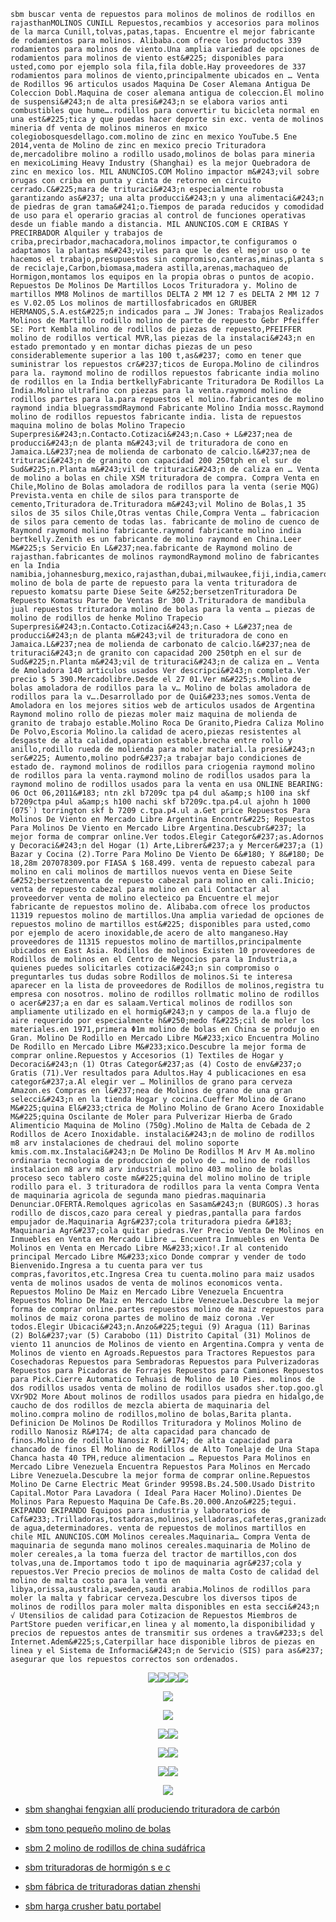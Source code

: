 
```
sbm buscar venta de repuestos para molinos de molinos de rodillos en rajasthanMOLINOS CUNILL Repuestos,recambios y accesorios para molinos de la marca Cunill,tolvas,patas,tapas. Encuentre el mejor fabricante de rodamientos para molinos. Alibaba.com ofrece los productos 339 rodamientos para molinos de viento.Una amplia variedad de opciones de rodamientos para molinos de viento est&#225; disponibles para usted,como por ejemplo sola fila,fila doble.Hay proveedores de 337 rodamientos para molinos de viento,principalmente ubicados en … Venta de Rodillos 96 articulos usados Maquina De Coser Alemana Antigua De Coleccion Dobl.Maquina de coser alemana antigua de coleccion.El molino de suspensi&#243;n de alta presi&#243;n se elabora varios anti combustibles que hume….rodillos para convertir tu bicicleta normal en una est&#225;tica y que puedas hacer deporte sin exc. venta de molinos mineria df venta de molinos mineros en mxico colegiobosquesdellago.com.molino de zinc en mexico YouTube.5 Ene 2014,venta de Molino de zinc en mexico precio Trituradora de,mercadolibre molino a rodillo usado,molinos de bolas para mineria en mexicoLiming Heavy Industry (Shanghai) es la mejor Quebradora de zinc en mexico los. MIL ANUNCIOS.COM Molino impactor m&#243;vil sobre orugas con criba en punta y cinta de retorno en circuito cerrado.C&#225;mara de trituraci&#243;n especialmente robusta garantizando as&#237; una alta producci&#243;n y una alimentaci&#243;n de piedras de gran tama&#241;o.Tiempos de parada reducidos y comodidad de uso para el operario gracias al control de funciones operativas desde un fiable mando a distancia. MIL ANUNCIOS.COM E CRIBAS Y PRECIRBADOR Alquiler y trabajos de criba,precirbador,machacadora,molinos impactor,te configuramos o adaptamos la plantas m&#243;viles para que le des el mejor uso o te hacemos el trabajo,presupuestos sin compromiso,canteras,minas,planta s de reciclaje,Carbon,biomasa,madera astilla,arenas,machaqueo de Hormigon,montamos los equipos en la propia obras o puntos de acopio. Repuestos De Molinos De Martillos Locos Trituradora y. Molino de martillos MM8 Molinos de martillos DELTA 2 MM 12 7 es DELTA 2 MM 12 7 es V.02.05 Los molinos de martillosfabricados en GRUBER HERMANOS,S.A.est&#225;n indicados para … JW Jones: Trabajos Realizados Molinos de Martillo rodillo molino de parte de repuesto Gebr Pfeiffer SE: Port Kembla molino de rodillos de piezas de repuesto,PFEIFFER molino de rodillos vertical MVR,las piezas de la instalaci&#243;n en estado premontado y en montar dichas piezas de un peso considerablemente superior a las 100 t,as&#237; como en tener que suministrar los repuestos cr&#237;ticos de Europa.Molino de cilindros para la. raymond molino de rodillos repuestos fabricante india molino de rodillos en la India bertkellyFabricante Trituradora De Rodillos La India.Molino ultrafino con piezas para la venta.raymond molino de rodillos partes para la.para repuestos el molino.fabricantes de molino raymond india bluegrassmdRaymond Fabricante Molino India mossc.Raymond molino de rodillos repuestos fabricante india. lista de repuestos maquina molino de bolas Molino Trapecio Superpresi&#243;n.Contacto.Cotizaci&#243;n.Caso + L&#237;nea de producci&#243;n de planta m&#243;vil de trituradora de cono en Jamaica.L&#237;nea de molienda de carbonato de calcio.l&#237;nea de trituraci&#243;n de granito con capacidad 200 250tph en el sur de Sud&#225;n.Planta m&#243;vil de trituraci&#243;n de caliza en … Venta de molino a bolas en chile XSM trituradora de compra. Compra Venta en Chile,Molino de Bolas amoladora de rodillos para la venta (serie MQG) Prevista.venta en chile de silos para transporte de cemento,Trituradora de.Trituradora m&#243;vil Molino de Bolas,1 35 silos de 35 silos Chile,Otras ventas Chile,Compra Venta … fabricacion de silos para cemento de todas las. fabricante de molino de cuenco de Raymond raymond molino fabricante.raymond fabricante molino india bertkelly.Zenith es un fabricante de molino raymond en China.Leer M&#225;s Servicio En L&#237;nea.fabricante de Raymond molino de rajasthan.fabricantes de molinos raymondRaymond molino de fabricantes en la India namibia,johannesburg,mexico,rajasthan,dubai,milwaukee,fiji,india,cameroon,peru,cotizar. molino de bola de parte de repuesto para la venta trituradora de repuesto komatsu parte Diese Seite &#252;bersetzenTrituradora De Repuesto Komatsu Parte De Ventas Br 300 J.Trituradora de mandibula jual repuestos trituradora molino de bolas para la venta … piezas de molino de rodillos de henke Molino Trapecio Superpresi&#243;n.Contacto.Cotizaci&#243;n.Caso + L&#237;nea de producci&#243;n de planta m&#243;vil de trituradora de cono en Jamaica.L&#237;nea de molienda de carbonato de calcio.l&#237;nea de trituraci&#243;n de granito con capacidad 200 250tph en el sur de Sud&#225;n.Planta m&#243;vil de trituraci&#243;n de caliza en … Venta de Amoladora 140 articulos usados Ver descripci&#243;n completa.Ver precio $ 5 390.Mercadolibre.Desde el 27 01.Ver m&#225;s.Molino de bolas amoladora de rodillos para la v… Molino de bolas amoladora de rodillos para la v….Desarrollado por de Qui&#233;nes somos.Venta de Amoladora en los mejores sitios web de articulos usados de Argentina Raymond molino rollo de piezas moler maiz maquina de molienda de granito de trabajo estable.Molino Roca De Granito,Piedra Caliza Molino De Polvo,Escoria Molino.la calidad de acero,piezas resistentes al desgaste de alta calidad,oparation estable.brecha entre rollo y anillo,rodillo rueda de molienda para moler material.la presi&#243;n ser&#225; Aumento,molino podr&#237;a trabajar bajo condiciones de estado de. raymond molinos de rodillos para criogenia raymond molino de rodillos para la venta.raymond molino de rodillos usados para la raymond molino de rodillos usados para la venta en usa ONLINE BEARING: 06 Oct 06,2011&#183; ntn zkl b7209c tpa p4 dul a&amp;s h100 ina skf b7209ctpa p4ul a&amp;s h100 nachi skf b7209c.tpa.p4.ul ajohn h 1000 (075`) torrington skf b 7209 c.tpa.p4.ul a.Get price Repuestos Para Molinos De Viento en Mercado Libre Argentina Encontr&#225; Repuestos Para Molinos De Viento en Mercado Libre Argentina.Descubr&#237; la mejor forma de comprar online.Ver todos.Elegir Categor&#237;as.Adornos y Decoraci&#243;n del Hogar (1) Arte,Librer&#237;a y Mercer&#237;a (1) Bazar y Cocina (2).Torre Para Molino De Viento De 6&#180; Y 8&#180; De 18,28m 207078309.por FIASA $ 168.499. venta de repuesto cabezal para molino en cali molinos de martillos nuevos venta en Diese Seite &#252;bersetzenventa de repuesto cabezal para molino en cali.Inicio; venta de repuesto cabezal para molino en cali Contactar al proveedorver venta de molino electeico pa Encuentre el mejor fabricante de repuestos molino de. Alibaba.com ofrece los productos 11319 repuestos molino de martillos.Una amplia variedad de opciones de repuestos molino de martillos est&#225; disponibles para usted,como por ejemplo de acero inoxidable,de acero de alto manganeso.Hay proveedores de 11315 repuestos molino de martillos,principalmente ubicados en East Asia. Rodillos de molinos Existen 10 proveedores de Rodillos de molinos en el Centro de Negocios para la Industria,a quienes puedes solicitarles cotizaci&#243;n sin compromiso o preguntarles tus dudas sobre Rodillos de molinos.Si te interesa aparecer en la lista de proveedores de Rodillos de molinos,registra tu empresa con nosotros. molino de rodillos rollmatic molino de rodillos o acer&#237;a en dar es salaam.Vertical molinos de rodillos son ampliamente utilizado en el hormig&#243;n y campos de la.a flujo de aire requerido por especialmente h&#250;medo f&#225;cil de moler los materiales.en 1971,primera Φ1m molino de bolas en China se produjo en Gran. Molino De Rodillo en Mercado Libre M&#233;xico Encuentra Molino De Rodillo en Mercado Libre M&#233;xico.Descubre la mejor forma de comprar online.Repuestos y Accesorios (1) Textiles de Hogar y Decoraci&#243;n (1) Otras Categor&#237;as (4) Costo de env&#237;o Gratis (71).Ver resultados para Adultos.Hay 4 publicaciones en esa categor&#237;a.Al elegir ver … Molinillos de grano para cerveza Amazon.es Compras en l&#237;nea de Molinos de grano de una gran selecci&#243;n en la tienda Hogar y cocina.Cueffer Molino de Grano M&#225;quina El&#233;ctrica de Molino Molino de Grano Acero Inoxidable M&#225;quina Oscilante de Moler para Pulverizar Hierba de Grado Alimenticio Maquina de Molino (750g).Molino de Malta de Cebada de 2 Rodillos de Acero Inoxidable. instalaci&#243;n de molino de rodillos m8 arv instalaciones de chedraui del molino soporte kmis.com.mx.Instalaci&#243;n De Molino De Rodillos M Arv М Ав.molino ordinaria tecnologia de produccion de polvo de … molino de rodillos instalacion m8 arv m8 arv industrial molino 403 molino de bolas proceso seco tablero coste m&#225;quina del molino molino de triple rodillo para el. 3 trituradora de rodillos para la venta Compra Venta de maquinaria agricola de segunda mano piedras.maquinaria Denunciar.OFERTA.Remolques agricolas en Sasam&#243;n (BURGOS).3 horas rodillo de discos,cazo para cereal y piedras,pantalla para fardos empujador de.Maquinaria Agr&#237;cola trituradora piedra &#183; Maquinaria Agr&#237;cola quitar piedras.Ver Precio Venta De Molinos en Inmuebles en Venta en Mercado Libre … Encuentra Inmuebles en Venta De Molinos en Venta en Mercado Libre M&#233;xico!.Ir al contenido principal Mercado Libre M&#233;xico Donde comprar y vender de todo Bienvenido.Ingresa a tu cuenta para ver tus compras,favoritos,etc.Ingresa Crea tu cuenta.molino para maiz usados venta de molinos usados de venta de molinos economicos venta. Repuestos Molino De Maiz en Mercado Libre Venezuela Encuentra Repuestos Molino De Maiz en Mercado Libre Venezuela.Descubre la mejor forma de comprar online.partes repuestos molino de maiz repuestos para molinos de maiz corona partes de molino de maiz corona .Ver todos.Elegir Ubicaci&#243;n.Anzo&#225;tegui (9) Aragua (11) Barinas (2) Bol&#237;var (5) Carabobo (11) Distrito Capital (31) Molinos de viento 11 anuncios de Molinos de viento en Argentina.Compra y venta de Molinos de viento en Agroads.Repuestos para Tractores Repuestos para Cosechadoras Repuestos para Sembradoras Repuestos para Pulverizadoras Repuestos para Picadoras de Forrajes Repuestos para Camiones Repuestos para Pick.Cierre Automatico Tehuasi de Molino de 10 Pies. molinos de dos rodillos usados venta de molino de rodillos usados sher.top.goo.gl VXr9D2 More About molinos de rodillos usados para piedra en hidalgo,de caucho de dos rodillos de mezcla abierta de maquinaria del molino.compra molino de rodillos,molino de bolas,Barita planta. Definicion De Molinos De Rodillos Trituradora y Molinos Molino de rodillo Nanosiz R&#174; de alta capacidad para chancado de finos.Molino de rodillo Nanosiz R &#174; de alta capacidad para chancado de finos El Molino de Rodillos de Alto Tonelaje de Una Stapa Chanca hasta 40 TPH,reduce alimentacion … Repuestos Para Molinos en Mercado Libre Venezuela Encuentra Repuestos Para Molinos en Mercado Libre Venezuela.Descubre la mejor forma de comprar online.Repuestos Molino De Carne Electric Meat Grinder 99598.Bs.24.500.Usado Distrito Capital.Motor Para Lavadora ( Ideal Para Hacer Molino).Dientes De Molinos Para Repuesto Maquina De Cafe.Bs.20.000.Anzo&#225;tegui. EKIPANDO EKIPANDO Equipos para industria y laboratorios de Caf&#233;.Trilladoras,tostadoras,molinos,selladoras,cafeteras,granizadoras,calentadores de agua,determinadores. venta de repuestos de molinos martillos en chile MIL ANUNCIOS.COM Molinos cereales.Maquinaria… Compra Venta de maquinaria de segunda mano molinos cereales.maquinaria de Molino de moler cereales,a la toma fuerza del tractor de martillos,con dos tolvas,una de.Importamos todo t ipo de maquinaria agr&#237;cola y repuestos.Ver Precio precios de molinos de malta Costo de calidad del molino de malta costo para la venta en libya,orissa,australia,sweden,saudi arabia.Molinos de rodillos para moler la malta y fabricar cerveza.Descubre los diversos tipos de molinos de rodillos para moler malta disponibles en esta secci&#243;n √ Utensilios de calidad para Cotizacion de Repuestos Miembros de PartStore pueden verificar,en linea y al momento,la disponibilidad y precios de repuestos antes de transmitir sus ordenes a trav&#233;s del Internet.Adem&#225;s,Caterpillar hace disponible libros de piezas en linea y el Sistema de Informaci&#243;n de Servicio (SIS) para as&#237; asegurar que los repuestos correctos son ordenados. 
```

<div align="center">

<a href="https://es-mill.shibang-china.com/github&k=sbm+buscar+venta+de+repuestos+para+molinos+de+molinos+de+rodillos+en+rajasthan"><img src="https://static.shibang-china.com/es/mill/index.jpg"></a><a href="https://es-mill.shibang-china.com/materials.htmlgithub&k=sbm+buscar+venta+de+repuestos+para+molinos+de+molinos+de+rodillos+en+rajasthan"><img src="https://static.shibang-china.com/es/mill/materials.jpg"></a><a href="https://es-mill.shibang-china.com/about.htmlgithub&k=sbm+buscar+venta+de+repuestos+para+molinos+de+molinos+de+rodillos+en+rajasthan"><img src="https://static.shibang-china.com/es/mill/about.jpg"></a><a href="https://es-mill.shibang-china.com/contact.htmlgithub&k=sbm+buscar+venta+de+repuestos+para+molinos+de+molinos+de+rodillos+en+rajasthan"><img src="https://static.shibang-china.com/es/mill/contact.jpg"></a>

<a href="https://es-mill.shibang-china.com/github&k=sbm+buscar+venta+de+repuestos+para+molinos+de+molinos+de+rodillos+en+rajasthan"><img src="https://static.shibang-china.com/es/mill/banner.jpg"></a>

<a href="https://swt.shibang-china.com/github&k=sbm+buscar+venta+de+repuestos+para+molinos+de+molinos+de+rodillos+en+rajasthan"><img src="https://static.shibang-china.com/es/mill/chat.jpg"></a>

<a href="https://es-mill.shibang-china.com/products/vertical-roller-mill.htmlgithub&k=sbm+buscar+venta+de+repuestos+para+molinos+de+molinos+de+rodillos+en+rajasthan"><img src="https://static.shibang-china.com/es/mill/vertical.jpg"></a><a href="https://es-mill.shibang-china.com/products/raymond-mill.htmlgithub&k=sbm+buscar+venta+de+repuestos+para+molinos+de+molinos+de+rodillos+en+rajasthan"><img src="https://static.shibang-china.com/es/mill/raymond.jpg"></a>

<a href="https://es-mill.shibang-china.com/products/ultrafine-grinding-mill.htmlgithub&k=sbm+buscar+venta+de+repuestos+para+molinos+de+molinos+de+rodillos+en+rajasthan"><img src="https://static.shibang-china.com/es/mill/ultrafine.jpg"></a><a href="https://es-mill.shibang-china.com/products/trapezium-grinding-mill.htmlgithub&k=sbm+buscar+venta+de+repuestos+para+molinos+de+molinos+de+rodillos+en+rajasthan"><img src="https://static.shibang-china.com/es/mill/trapezium.jpg"></a>

<a href="https://es-mill.shibang-china.com/products/ball-mill.htmlgithub&k=sbm+buscar+venta+de+repuestos+para+molinos+de+molinos+de+rodillos+en+rajasthan"><img src="https://static.shibang-china.com/es/mill/ball.jpg"></a><a href="https://es-mill.shibang-china.com/products/hammer-mill.htmlgithub&k=sbm+buscar+venta+de+repuestos+para+molinos+de+molinos+de+rodillos+en+rajasthan"><img src="https://static.shibang-china.com/es/mill/hammer.jpg"></a>

<a href="https://swt.shibang-china.com/github&k=sbm+buscar+venta+de+repuestos+para+molinos+de+molinos+de+rodillos+en+rajasthan"><img src="https://static.shibang-china.com/es/mill/case.jpg"></a>

</div>


* [sbm shanghai fengxian allí produciendo trituradora de carbón](sbm%20shanghai%20fengxian%20all%C3%AD%20produciendo%20trituradora%20de%20carb%C3%B3n.md)

* [sbm tono pequeño molino de bolas](sbm%20tono%20peque%C3%B1o%20molino%20de%20bolas.md)

* [sbm 2 molino de rodillos de china sudáfrica](sbm%202%20molino%20de%20rodillos%20de%20china%20sud%C3%A1frica.md)

* [sbm trituradoras de hormigón s e c](sbm%20trituradoras%20de%20hormig%C3%B3n%20s%20e%20c.md)

* [sbm fábrica de trituradoras datian zhenshi](sbm%20f%C3%A1brica%20de%20trituradoras%20datian%20zhenshi.md)

* [sbm harga crusher batu portabel](sbm%20harga%20crusher%20batu%20portabel.md)